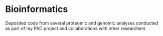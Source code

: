 # Bioinformatics
Deposited code from several proteomic and genomic analyses conducted as part of my PhD project and collaborations with other researchers
